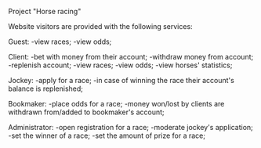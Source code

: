Project "Horse racing"

Website visitors are provided with the following services:

Guest:
-view races;
-view odds;

Client:
-bet with money from their account;
-withdraw money from account;
-replenish account;
-view races;
-view odds;
-view horses' statistics;

Jockey:
-apply for a race;
-in case of winning the race their account's balance is replenished;

Bookmaker:
-place odds for a race;
-money won/lost by clients are withdrawn from/added to bookmaker's account;

Administrator:
-open registration for a race;
-moderate jockey's application;
-set the winner of a race;
-set the amount of prize for a race;

